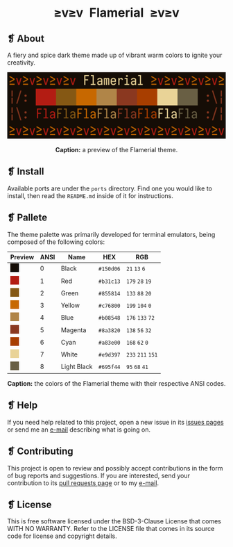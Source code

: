 <h1 align="center">≥v≥v&ensp;Flamerial&ensp;≥v≥v</h1>

## ❡ About

A fiery and spice dark theme made up of vibrant warm colors to ignite your creativity.

<p align="center">
	<img alt="" src="assets/preview.png" width="700" />
	<p align="center"><strong>Caption:</strong> a preview of the Flamerial theme.</p>
</p>

## ❡ Install

Available ports are under the `ports` directory. Find one you would like to install, then read the `README.md` inside of it for instructions.

## ❡ Pallete

The theme palette was primarily developed for terminal emulators, being composed of the following colors:

<table align="center">
	<thead>
		<tr>
			<th>Preview</th>
			<th>ANSI</th>
			<th>Name</th>
			<th>HEX</th>
			<th>RGB</th>
		</tr>
	</thead>
	<tbody>
		<tr>
			<td><img alt="" src="assets/colors/black.png" /></td>
			<td>0</td>
			<td>Black</td>
			<td><code>#150d06</code></td>
			<td><code>21</code> <code>13</code> <code>6</code></td>
		</tr>
		<tr>
			<td><img alt="" src="assets/colors/red.png" /></td>
			<td>1</td>
			<td>Red</td>
			<td><code>#b31c13</code></td>
			<td><code>179</code> <code>28</code> <code>19</code></td>
		</tr>
		<tr>
			<td><img alt="" src="assets/colors/green.png" /></td>
			<td>2</td>
			<td>Green</td>
			<td><code>#855814</code></td>
			<td><code>133</code> <code>88</code> <code>20</code></td>
		</tr>
		<tr>
			<td><img alt="" src="assets/colors/yellow.png" /></td>
			<td>3</td>
			<td>Yellow</td>
			<td><code>#c76800</code></td>
			<td><code>199</code> <code>104</code> <code>0</code></td>
		</tr>
		<tr>
			<td><img alt="" src="assets/colors/blue.png" /></td>
			<td>4</td>
			<td>Blue</td>
			<td><code>#b08548</code></td>
			<td><code>176</code> <code>133</code> <code>72</code></td>
		</tr>
		<tr>
			<td><img alt="" src="assets/colors/magenta.png" /></td>
			<td>5</td>
			<td>Magenta</td>
			<td><code>#8a3820</code></td>
			<td><code>138</code> <code>56</code> <code>32</code></td>
		</tr>
		<tr>
			<td><img alt="" src="assets/colors/cyan.png" /></td>
			<td>6</td>
			<td>Cyan</td>
			<td><code>#a83e00</code></td>
			<td><code>168</code> <code>62</code> <code>0</code></td>
		</tr>
		<tr>
			<td><img alt="" src="assets/colors/white.png" /></td>
			<td>7</td>
			<td>White</td>
			<td><code>#e9d397</code></td>
			<td><code>233</code> <code>211</code> <code>151</code></td>
		</tr>
		<tr>
			<td><img alt="" src="assets/colors/light-black.png" /></td>
			<td>8</td>
			<td>Light Black</td>
			<td><code>#695f44</code></td>
			<td><code>95</code> <code>68</code> <code>41</code></td>
		</tr>
	</tbody>
</table>
<p align="center"><strong>Caption:</strong> the colors of the Flamerial theme with their respective ANSI codes.</p>

## ❡ Help

If you need help related to this project, open a new issue in its [issues pages](https://github.com/skippyr/flamerial/issues) or send me an [e-mail](mailto:skippyr.developer@icloud.com) describing what is going on.

## ❡ Contributing

This project is open to review and possibly accept contributions in the form of bug reports and suggestions. If you are interested, send your contribution to its [pull requests page](https://github.com/skippyr/flamerial/pulls) or to my [e-mail](mailto:skippyr.developer@icloud.com).

## ❡ License

This is free software licensed under the BSD-3-Clause License that comes WITH NO WARRANTY. Refer to the LICENSE file that comes in its source code for license and copyright details.
